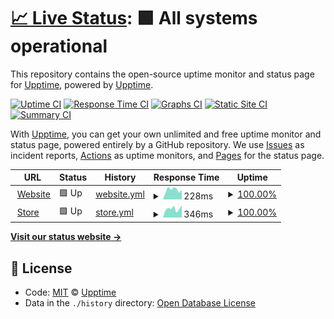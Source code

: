 # [📈 Live Status](https://upptime.github.io/upptime): <!--live status--> **🟩 All systems operational**

This repository contains the open-source uptime monitor and status page for [Upptime](https://upptime.js.org), powered by [Upptime](https://github.com/upptime/upptime).

[![Uptime CI](https://github.com/koj-co/upptime/workflows/Uptime%20CI/badge.svg)](https://github.com/koj-co/upptime/actions?query=workflow%3A%22Uptime+CI%22)
[![Response Time CI](https://github.com/koj-co/upptime/workflows/Response%20Time%20CI/badge.svg)](https://github.com/koj-co/upptime/actions?query=workflow%3A%22Response+Time+CI%22)
[![Graphs CI](https://github.com/koj-co/upptime/workflows/Graphs%20CI/badge.svg)](https://github.com/koj-co/upptime/actions?query=workflow%3A%22Graphs+CI%22)
[![Static Site CI](https://github.com/koj-co/upptime/workflows/Static%20Site%20CI/badge.svg)](https://github.com/koj-co/upptime/actions?query=workflow%3A%22Static+Site+CI%22)
[![Summary CI](https://github.com/koj-co/upptime/workflows/Summary%20CI/badge.svg)](https://github.com/koj-co/upptime/actions?query=workflow%3A%22Summary+CI%22)

With [Upptime](https://upptime.js.org), you can get your own unlimited and free uptime monitor and status page, powered entirely by a GitHub repository. We use [Issues](https://github.com/upptime/upptime/issues) as incident reports, [Actions](https://github.com/nutriot/status/actions) as uptime monitors, and [Pages](https://upptime.github.io/upptime) for the status page.

<!--start: status pages-->
<!-- This summary is generated by Upptime (https://github.com/upptime/upptime) -->
<!-- Do not edit this manually, your changes will be overwritten -->
<!-- prettier-ignore -->
| URL | Status | History | Response Time | Uptime |
| --- | ------ | ------- | ------------- | ------ |
| <img alt="" src="https://icons.duckduckgo.com/ip3/nutriot.com.ico" height="13"> [Website](https://nutriot.com) | 🟩 Up | [website.yml](https://github.com/nutriot/status/commits/HEAD/history/website.yml) | <details><summary><img alt="Response time graph" src="./graphs/website/response-time-week.png" height="20"> 228ms</summary><br><a href="https://status.nutriot.com/history/website"><img alt="Response time 278" src="https://img.shields.io/endpoint?url=https%3A%2F%2Fraw.githubusercontent.com%2Fnutriot%2Fstatus%2FHEAD%2Fapi%2Fwebsite%2Fresponse-time.json"></a><br><a href="https://status.nutriot.com/history/website"><img alt="24-hour response time 225" src="https://img.shields.io/endpoint?url=https%3A%2F%2Fraw.githubusercontent.com%2Fnutriot%2Fstatus%2FHEAD%2Fapi%2Fwebsite%2Fresponse-time-day.json"></a><br><a href="https://status.nutriot.com/history/website"><img alt="7-day response time 228" src="https://img.shields.io/endpoint?url=https%3A%2F%2Fraw.githubusercontent.com%2Fnutriot%2Fstatus%2FHEAD%2Fapi%2Fwebsite%2Fresponse-time-week.json"></a><br><a href="https://status.nutriot.com/history/website"><img alt="30-day response time 208" src="https://img.shields.io/endpoint?url=https%3A%2F%2Fraw.githubusercontent.com%2Fnutriot%2Fstatus%2FHEAD%2Fapi%2Fwebsite%2Fresponse-time-month.json"></a><br><a href="https://status.nutriot.com/history/website"><img alt="1-year response time 265" src="https://img.shields.io/endpoint?url=https%3A%2F%2Fraw.githubusercontent.com%2Fnutriot%2Fstatus%2FHEAD%2Fapi%2Fwebsite%2Fresponse-time-year.json"></a></details> | <details><summary><a href="https://status.nutriot.com/history/website">100.00%</a></summary><a href="https://status.nutriot.com/history/website"><img alt="All-time uptime 99.97%" src="https://img.shields.io/endpoint?url=https%3A%2F%2Fraw.githubusercontent.com%2Fnutriot%2Fstatus%2FHEAD%2Fapi%2Fwebsite%2Fuptime.json"></a><br><a href="https://status.nutriot.com/history/website"><img alt="24-hour uptime 100.00%" src="https://img.shields.io/endpoint?url=https%3A%2F%2Fraw.githubusercontent.com%2Fnutriot%2Fstatus%2FHEAD%2Fapi%2Fwebsite%2Fuptime-day.json"></a><br><a href="https://status.nutriot.com/history/website"><img alt="7-day uptime 100.00%" src="https://img.shields.io/endpoint?url=https%3A%2F%2Fraw.githubusercontent.com%2Fnutriot%2Fstatus%2FHEAD%2Fapi%2Fwebsite%2Fuptime-week.json"></a><br><a href="https://status.nutriot.com/history/website"><img alt="30-day uptime 100.00%" src="https://img.shields.io/endpoint?url=https%3A%2F%2Fraw.githubusercontent.com%2Fnutriot%2Fstatus%2FHEAD%2Fapi%2Fwebsite%2Fuptime-month.json"></a><br><a href="https://status.nutriot.com/history/website"><img alt="1-year uptime 99.94%" src="https://img.shields.io/endpoint?url=https%3A%2F%2Fraw.githubusercontent.com%2Fnutriot%2Fstatus%2FHEAD%2Fapi%2Fwebsite%2Fuptime-year.json"></a></details>
| <img alt="" src="https://icons.duckduckgo.com/ip3/nutriot.bandcamp.com.ico" height="13"> [Store](https://nutriot.bandcamp.com) | 🟩 Up | [store.yml](https://github.com/nutriot/status/commits/HEAD/history/store.yml) | <details><summary><img alt="Response time graph" src="./graphs/store/response-time-week.png" height="20"> 346ms</summary><br><a href="https://status.nutriot.com/history/store"><img alt="Response time 386" src="https://img.shields.io/endpoint?url=https%3A%2F%2Fraw.githubusercontent.com%2Fnutriot%2Fstatus%2FHEAD%2Fapi%2Fstore%2Fresponse-time.json"></a><br><a href="https://status.nutriot.com/history/store"><img alt="24-hour response time 468" src="https://img.shields.io/endpoint?url=https%3A%2F%2Fraw.githubusercontent.com%2Fnutriot%2Fstatus%2FHEAD%2Fapi%2Fstore%2Fresponse-time-day.json"></a><br><a href="https://status.nutriot.com/history/store"><img alt="7-day response time 346" src="https://img.shields.io/endpoint?url=https%3A%2F%2Fraw.githubusercontent.com%2Fnutriot%2Fstatus%2FHEAD%2Fapi%2Fstore%2Fresponse-time-week.json"></a><br><a href="https://status.nutriot.com/history/store"><img alt="30-day response time 310" src="https://img.shields.io/endpoint?url=https%3A%2F%2Fraw.githubusercontent.com%2Fnutriot%2Fstatus%2FHEAD%2Fapi%2Fstore%2Fresponse-time-month.json"></a><br><a href="https://status.nutriot.com/history/store"><img alt="1-year response time 353" src="https://img.shields.io/endpoint?url=https%3A%2F%2Fraw.githubusercontent.com%2Fnutriot%2Fstatus%2FHEAD%2Fapi%2Fstore%2Fresponse-time-year.json"></a></details> | <details><summary><a href="https://status.nutriot.com/history/store">100.00%</a></summary><a href="https://status.nutriot.com/history/store"><img alt="All-time uptime 99.99%" src="https://img.shields.io/endpoint?url=https%3A%2F%2Fraw.githubusercontent.com%2Fnutriot%2Fstatus%2FHEAD%2Fapi%2Fstore%2Fuptime.json"></a><br><a href="https://status.nutriot.com/history/store"><img alt="24-hour uptime 100.00%" src="https://img.shields.io/endpoint?url=https%3A%2F%2Fraw.githubusercontent.com%2Fnutriot%2Fstatus%2FHEAD%2Fapi%2Fstore%2Fuptime-day.json"></a><br><a href="https://status.nutriot.com/history/store"><img alt="7-day uptime 100.00%" src="https://img.shields.io/endpoint?url=https%3A%2F%2Fraw.githubusercontent.com%2Fnutriot%2Fstatus%2FHEAD%2Fapi%2Fstore%2Fuptime-week.json"></a><br><a href="https://status.nutriot.com/history/store"><img alt="30-day uptime 100.00%" src="https://img.shields.io/endpoint?url=https%3A%2F%2Fraw.githubusercontent.com%2Fnutriot%2Fstatus%2FHEAD%2Fapi%2Fstore%2Fuptime-month.json"></a><br><a href="https://status.nutriot.com/history/store"><img alt="1-year uptime 99.99%" src="https://img.shields.io/endpoint?url=https%3A%2F%2Fraw.githubusercontent.com%2Fnutriot%2Fstatus%2FHEAD%2Fapi%2Fstore%2Fuptime-year.json"></a></details>

<!--end: status pages-->

[**Visit our status website →**](https://status.nutriot.com)

## 📄 License

- Code: [MIT](./LICENSE) © [Upptime](https://upptime.js.org)
- Data in the `./history` directory: [Open Database License](https://opendatacommons.org/licenses/odbl/1-0/)
